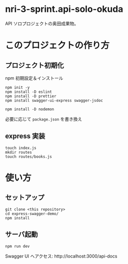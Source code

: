 # nri-3-sprint.api-solo-okuda

API ソロプロジェクトの奥田成果物。

# このプロジェクトの作り方

## プロジェクト初期化

npm 初期設定＆インストール

```
npm init -y
npm install -D eslint
npm install -D prettier
npm install swagger-ui-express swagger-jsdoc

npm install -D nodemon
```

必要に応じて `package.json` を書き換え

## express 実装

```
touch index.js
mkdir routes
touch routes/books.js
```

# 使い方

## セットアップ

```
git clone <this repository>
cd express-swagger-demo/
npm install
```

## サーバ起動

```
npm run dev
```

Swagger UI へアクセス: http://localhost:3000/api-docs
